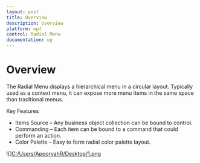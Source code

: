 ```yaml
---
layout: post
title: Overview
description: overview  
platform: wpf
control: Radial Menu 
documentation: ug
---
```


# Overview  

The Radial Menu displays a hierarchical menu in a circular layout. Typically used as a context menu, it can expose more menu items in the same space than traditional menus.

Key Features

* Items Source – Any business object collection can be bound to control. 
* Commanding – Each item can be bound to a command that could perform an action. 
* Color Palette – Easy to form radial color palette layout. 





![][C:/Users/ApoorvahR/Desktop/1.png](Overview_images/Overview_img1.png)



